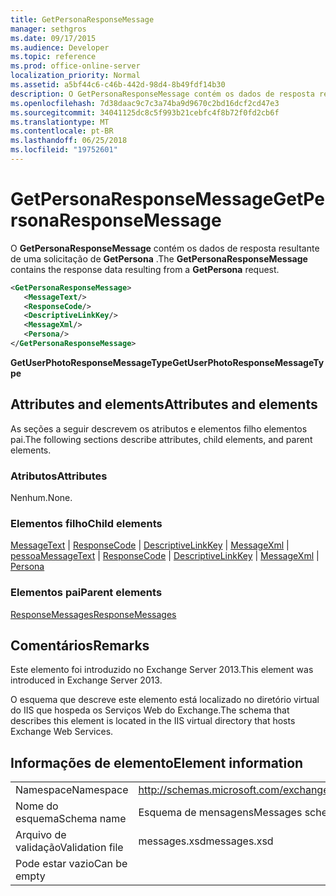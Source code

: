 ```yaml
---
title: GetPersonaResponseMessage
manager: sethgros
ms.date: 09/17/2015
ms.audience: Developer
ms.topic: reference
ms.prod: office-online-server
localization_priority: Normal
ms.assetid: a5bf44c6-c46b-442d-98d4-8b49fdf14b30
description: O GetPersonaResponseMessage contém os dados de resposta resultante de uma solicitação de GetPersona.
ms.openlocfilehash: 7d38daac9c7c3a74ba9d9670c2bd16dcf2cd47e3
ms.sourcegitcommit: 34041125dc8c5f993b21cebfc4f8b72f0fd2cb6f
ms.translationtype: MT
ms.contentlocale: pt-BR
ms.lasthandoff: 06/25/2018
ms.locfileid: "19752601"
---
```

# <a name="getpersonaresponsemessage"></a><span data-ttu-id="ca5d2-103">GetPersonaResponseMessage</span><span class="sxs-lookup"><span data-stu-id="ca5d2-103">GetPersonaResponseMessage</span></span>

<span data-ttu-id="ca5d2-104">O **GetPersonaResponseMessage** contém os dados de resposta resultante de uma solicitação de **GetPersona** .</span><span class="sxs-lookup"><span data-stu-id="ca5d2-104">The **GetPersonaResponseMessage** contains the response data resulting from a **GetPersona** request.</span></span> 
  
```XML
<GetPersonaResponseMessage>
   <MessageText/>
   <ResponseCode/>
   <DescriptiveLinkKey/>
   <MessageXml/>
   <Persona/>
</GetPersonaResponseMessage>
```

 <span data-ttu-id="ca5d2-105">**GetUserPhotoResponseMessageType**</span><span class="sxs-lookup"><span data-stu-id="ca5d2-105">**GetUserPhotoResponseMessageType**</span></span>
## <a name="attributes-and-elements"></a><span data-ttu-id="ca5d2-106">Attributes and elements</span><span class="sxs-lookup"><span data-stu-id="ca5d2-106">Attributes and elements</span></span>

<span data-ttu-id="ca5d2-107">As seções a seguir descrevem os atributos e elementos filho elementos pai.</span><span class="sxs-lookup"><span data-stu-id="ca5d2-107">The following sections describe attributes, child elements, and parent elements.</span></span>
  
### <a name="attributes"></a><span data-ttu-id="ca5d2-108">Atributos</span><span class="sxs-lookup"><span data-stu-id="ca5d2-108">Attributes</span></span>

<span data-ttu-id="ca5d2-109">Nenhum.</span><span class="sxs-lookup"><span data-stu-id="ca5d2-109">None.</span></span>
  
### <a name="child-elements"></a><span data-ttu-id="ca5d2-110">Elementos filho</span><span class="sxs-lookup"><span data-stu-id="ca5d2-110">Child elements</span></span>

<span data-ttu-id="ca5d2-111">[MessageText](messagetext.md) | [ResponseCode](responsecode.md) | [DescriptiveLinkKey](descriptivelinkkey.md) | [MessageXml](messagexml.md) | [pessoa](persona.md)</span><span class="sxs-lookup"><span data-stu-id="ca5d2-111">[MessageText](messagetext.md) | [ResponseCode](responsecode.md) | [DescriptiveLinkKey](descriptivelinkkey.md) | [MessageXml](messagexml.md) | [Persona](persona.md)</span></span>
  
### <a name="parent-elements"></a><span data-ttu-id="ca5d2-112">Elementos pai</span><span class="sxs-lookup"><span data-stu-id="ca5d2-112">Parent elements</span></span>

[<span data-ttu-id="ca5d2-113">ResponseMessages</span><span class="sxs-lookup"><span data-stu-id="ca5d2-113">ResponseMessages</span></span>](responsemessages.md)
  
## <a name="remarks"></a><span data-ttu-id="ca5d2-114">Comentários</span><span class="sxs-lookup"><span data-stu-id="ca5d2-114">Remarks</span></span>

<span data-ttu-id="ca5d2-115">Este elemento foi introduzido no Exchange Server 2013.</span><span class="sxs-lookup"><span data-stu-id="ca5d2-115">This element was introduced in Exchange Server 2013.</span></span>
  
<span data-ttu-id="ca5d2-116">O esquema que descreve este elemento está localizado no diretório virtual do IIS que hospeda os Serviços Web do Exchange.</span><span class="sxs-lookup"><span data-stu-id="ca5d2-116">The schema that describes this element is located in the IIS virtual directory that hosts Exchange Web Services.</span></span>
  
## <a name="element-information"></a><span data-ttu-id="ca5d2-117">Informações de elemento</span><span class="sxs-lookup"><span data-stu-id="ca5d2-117">Element information</span></span>

|||
|:-----|:-----|
|<span data-ttu-id="ca5d2-118">Namespace</span><span class="sxs-lookup"><span data-stu-id="ca5d2-118">Namespace</span></span>  <br/> |http://schemas.microsoft.com/exchange/services/2006/messages  <br/> |
|<span data-ttu-id="ca5d2-119">Nome do esquema</span><span class="sxs-lookup"><span data-stu-id="ca5d2-119">Schema name</span></span>  <br/> |<span data-ttu-id="ca5d2-120">Esquema de mensagens</span><span class="sxs-lookup"><span data-stu-id="ca5d2-120">Messages schema</span></span>  <br/> |
|<span data-ttu-id="ca5d2-121">Arquivo de validação</span><span class="sxs-lookup"><span data-stu-id="ca5d2-121">Validation file</span></span>  <br/> |<span data-ttu-id="ca5d2-122">messages.xsd</span><span class="sxs-lookup"><span data-stu-id="ca5d2-122">messages.xsd</span></span>  <br/> |
|<span data-ttu-id="ca5d2-123">Pode estar vazio</span><span class="sxs-lookup"><span data-stu-id="ca5d2-123">Can be empty</span></span>  <br/> ||
   

